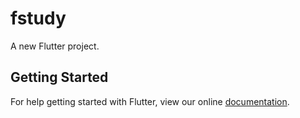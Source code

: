 # fstudy

A new Flutter project.

## Getting Started

For help getting started with Flutter, view our online
[documentation](https://flutter.io/).
